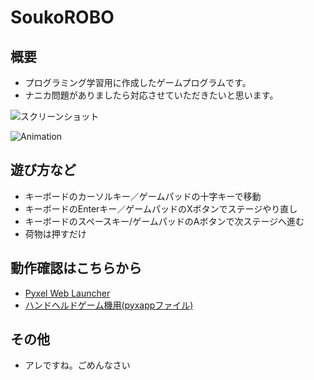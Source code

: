 # SoukoROBO

## 概要
- プログラミング学習用に作成したゲームプログラムです。
- ナニカ問題がありましたら対応させていただきたいと思います。

![スクリーンショット](https://cdn-ak.f.st-hatena.com/images/fotolife/H/Hiesuke/20240626/20240626122135.png)

![Animation](https://cdn-ak.f.st-hatena.com/images/fotolife/H/Hiesuke/20240626/20240626122025.gif)


## 遊び方など
- キーボードのカーソルキー／ゲームパッドの十字キーで移動
- キーボードのEnterキー／ゲームパッドのXボタンでステージやり直し
- キーボードのスペースキー/ゲームパッドのAボタンで次ステージへ進む
- 荷物は押すだけ

## 動作確認はこちらから
- [Pyxel Web Launcher](https://kitao.github.io/pyxel/wasm/launcher/?run=Hiekichi.SoukoROBO.SoukoRoboGame180)
- [ハンドヘルドゲーム機用(pyxappファイル)](https://github.com/Hiekichi/SoukoROBO/blob/main/SoukoROBO.pyxapp)


## その他
- アレですね。ごめんなさい

